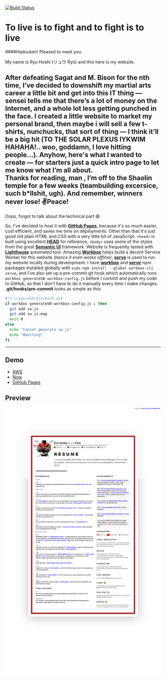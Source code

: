 [![Build Status](https://travis-ci.com/MoriArchi/homepage.svg?branch=master)](https://travis-ci.com/MoriArchi/homepage.svg?branch=develop)
# To live is to fight and to fight is to live
####Hadouken! Pleased to meet you.

My name is Ryu Hoshi (リュウ Ryū) and this here is my website.

After defeating Sagat and M. Bison for the nth time, 
I’ve decided to downshift my martial arts career a little bit and get into this IT thing ― sensei tells me that there’s 
a lot of money on the Internet, and a whole lot less getting punched in the face. 
I created a little website to market my personal brand, then maybe i will sell a few t-shirts, nunchucks, that sort of thing ― 
I think it’ll be a big hit (TO THE SOLAR PLEXUS IYKWIM HAHAHA!.. woo, goddamn, I love hitting people...). 
Anyhow, here's what I wanted to create ― for starters just a quick intro page to let me know what I’m all about.  
Thanks for reading, man , I’m off to the Shaolin temple for a few weeks (teambuilding excersice, such b*llshit, ugh). 
And remember, winners never lose! ✌Peace!
------
Oops, forgot to talk about the technical part 😅

So, I've decided to host it with [**GitHub Pages**](https://pages.github.com/), because it's so much easier, cost efficient, 
and saves me time on deployments. Other than that it's just good old plain HTML and CSS with a very little bit of JavaScript. 
`<head>` is built using excellent [**HEAD**](https://github.com/joshbuchea/HEAD) for reference, `<body>` uses some of the styles from the great 
[**Semantic UI**](https://github.com/Semantic-Org/Semantic-UI) framework. Website is frequently tested with 
[**Lighthouse**](https://developers.google.com/web/tools/lighthouse/) automated tool. Amazing [**Workbox**](https://developers.google.com/web/tools/workbox/) 
helps build a decent Service Worker for this website _(hence it even works offline)_, [**serve**](https://zeit.co/blog/serve-7) 
is used to run my website locally during development. I have [**workbox**](https://github.com/GoogleChrome/workbox) and 
[**serve**](https://github.com/zeit/serve) npm packages installed globally with `sudo npm install --global workbox-cli serve`, 
and I've also set up a pre-commit git hook which automatically runs `workbox generateSW workbox-config.js` before I commit and push my code to GitHub, 
so that I don't have to do it manually every time I make changes. **.git/hooks/pre-commit** looks as simple as this:

``` bash
#!C:\cygwin64\bin\bash.exe
if workbox generateSW workbox-config.js ; then
  git add sw.js
  git add sw.js.map
  exit 0
else
  echo "Cannot generate sw.js"
  echo "Aborting"
fi
```

------
## Demo 
* [AWS](https://s3.console.aws.amazon.com/s3/buckets/moriarchi.github.io-production/?region=eu-west-3 "AWS")
* [Now](https://homepage-fjzmh1c3t.now.sh/ "Now")
* [GitHub Pages](https://moriarchi.github.io/homepage/ "GitHub Pages")
## Preview
![preview](images/og-image.en_US.png)
